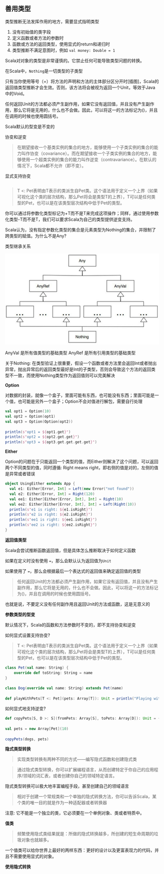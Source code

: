 ## 善用类型

类型推断无法发挥作用的地方，需要显式指明类型

1. 没有初始值的类字段
2. 定义函数或者方法的参数时
3. 函数或方法的返回类型，使用显式的return和递归时
4. 类型推断不满足意图时，例如 `val money: Double = 1`

Scala对对象的类型是非常谨慎的。它禁止任何可能导致类型问题的转换。

在Scala中，`Nothing`是一切类型的子类型

只有当你使用等号（=）将方法的声明和方法的主体部分区分开时[插图]，Scala的返回值类型推断才会生效。否则，该方法将会被视为返回一个Unit，等效于Java中的Void。

任何返回Unit的方法都必须产生副作用，如果它没有返回值，并且没有产生副作用，那么它将是无用的，什么也不会做。因此，可以将这一的方法标记为()，并且在调用的时候也使用圆括号。

Scala默认的型变是不变的

协变和逆变

> 在期望接收一个基类实例的集合的地方，能够使用一个子类实例的集合的能力叫作协变（covariance）。而在期望接收一个子类实例的集合的地方，能够使用一个超类实例的集合的能力叫作逆变（contravariance）。在默认的情况下，Scala都不允许（即不变）。

显式支持协变

```scala

```

> T <: Pet表明由T表示的类派生自Pet类。这个语法用于定义一个上界（如果可视化这个类的层次结构，那么Pet将会是类型T的上界），T可以是任何类型的Pet，也可以是在该类型层次结构中低于Pet的类型。

你可以通过将参数化类型标记为+T而不是T来完成这项操作；同样，通过使用参数化类型-T而不是T，我们可以要求Scala为自己的类型提供逆变支持。


Scala认为，没有指定参数化类型的集合是元素类型为Nothing的集合，并限制了跨类型的赋值。为什么不是Any?

类型继承关系

![inheritance](./images/epub_22692345_42.jpg)

AnyVal 是所有值类型的基础类型
AnyRef 是所有引用类型的基础类型


关于Nothing: 在类型验证上很重要，假设一个函数或者方法里会返回Int或者抛出异常，抛出异常后的返回类型最好是Int的子类型，否则会导致这个方法的返回类型不一致，而使用Nothing类型作为返回值则可以完美解决


**Option**

对数据的封装，就像一个盒子，里面可能有东西，也可能没有东西；里面可能是一个值，也可能是另外一个盒子；Option不会对值进行解包，需要自行处理

```scala
val opt1 = Option(10)
val opt2 = Option(opt1)
val opt3 = Option(Option(opt2))

println(s"opt1 = ${opt1.get}")
println(s"opt2 = ${opt2.get.get}")
println(s"opt3 = ${opt3.get.get.get.get}")
```

**Either**

Option的问题在于只能返回一个类型的值，而Either则解决了这个问题，可以返回两个不同类型的值，同时遵循: Right means right，即右侧的值是对的，左侧的值是异常或者错误

```scala
object UsingEither extends App {
  val e1: Either[Error, Int] = Left(new Error("not found"))
  val e2: Either[Error, Int] = Right(120)
  val ee1: Either[Either[Error, Int], Int] = Right(10)
  val ee2: Either[Either[Error, Int], Int] = Left(Right(10))
  println(s"e1 is right: ${e1.isRight}")
  println(s"e2 is right: ${e2.isRight}")
  println(s"ee1 is right: ${ee1.isRight}")
  println(s"ee2 is right: ${ee2.isRight}")
}
```

**返回值类型**

Scala会尝试推断函数返回值，但是具体怎么推断取决于如何定义函数

如果在定义时没有使用 `=`，那么会默认认为返回值为`Unit`

如果使用了 `=`，那么会根据最后一个表达式的返回值来确定返回值的类型

> 任何返回Unit的方法都必须产生副作用，如果它没有返回值，并且没有产生副作用，那么它将是无用的，什么也不会做。因此，可以将这一的方法标记为()，并且在调用的时候也使用圆括号。

也就是说，不要定义没有任何副作用且返回Unit的方法或函数，这是无意义的


**参数类型的型变**

默认情况下，Scala的函数和方法参数时不变的，即不支持协变和逆变

如何显式设置支持协变?

> T <: Pet表明由T表示的类派生自Pet类。这个语法用于定义一个上界（如果可视化这个类的层次结构，那么Pet将会是类型T的上界），T可以是任何类型的Pet，也可以是在该类型层次结构中低于Pet的类型。

```scala
class Pet(val name: String) {
    override def toString: String = name
}

class Dog(override val name: String) extends Pet(name)

def playWithPets[T <: Pet](pets: Array[T]): Unit = println("Playing with pets: " + pets.mkString(", "))
```

如何显式地支持逆变?

```scala
def copyPets[S, D >: S](fromPets: Array[S], toPets: Array[D]): Unit = {}

val pets = new Array[Pet](10)

copyPets(dogs, pets)
```

**隐式类型转换**

> 实现类型转换有两种不同的方式——编写隐式函数和创建隐式类

> 通过隐式类型转换，你可以扩展编程语言，从而创建特定于你自己的应用程序/领域的词汇表，或者创建你自己的领域特定语言。

隐式类型转换可以极大地丰富编程手段，甚至创建自己的领域语言

> 相对于创建一个常规类和一个单独的隐式转换方法，你可以告诉Scala，某个类的唯一目的就是作为一种适配器或者转换器

注意: 它不能是一个独立的类，它必须要在一个单例对象、类或者特质中。


**值类**

> 频繁使用隐式类结果就是：所做的隐式转换越多，所创建的短生命周期的垃圾对象也就越多。

一个值类可以给你世界上最好的两样东西：更好的设计以及更富表现力的代码，并且不需要使用显式的对象。


**使用隐式转换**

